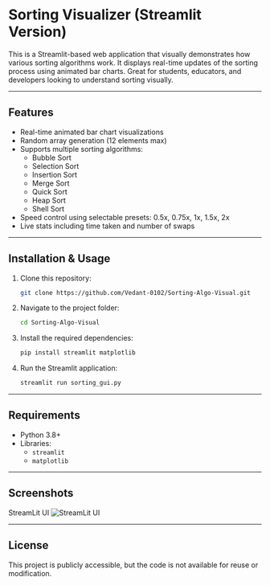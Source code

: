 # Sorting Visualizer (Streamlit Version)

This is a Streamlit-based web application that visually demonstrates how various sorting algorithms work. It displays real-time updates of the sorting process using animated bar charts. Great for students, educators, and developers looking to understand sorting visually.

---

##  Features

- Real-time animated bar chart visualizations
- Random array generation (12 elements max)
- Supports multiple sorting algorithms:
  - Bubble Sort
  - Selection Sort
  - Insertion Sort
  - Merge Sort
  - Quick Sort
  - Heap Sort
  - Shell Sort
- Speed control using selectable presets: 0.5x, 0.75x, 1x, 1.5x, 2x
- Live stats including time taken and number of swaps

---

##  Installation & Usage

1. Clone this repository:
   ```bash
   git clone https://github.com/Vedant-0102/Sorting-Algo-Visual.git
   ```

2. Navigate to the project folder:
   ```bash
   cd Sorting-Algo-Visual
   ```

3. Install the required dependencies:
   ```bash
   pip install streamlit matplotlib
   ```

4. Run the Streamlit application:
   ```bash
   streamlit run sorting_gui.py
   ```

---

## Requirements

- Python 3.8+
- Libraries:
  - `streamlit`
  - `matplotlib`

---

## Screenshots

StreamLit UI
![StreamLit UI](https://github.com/user-attachments/assets/a1608b11-396d-4ae6-94a0-87f83c06f256)


---

## License

This project is publicly accessible, but the code is not available for reuse or modification.

